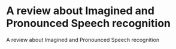 # A review about Imagined and Pronounced Speech recognition
A review about Imagined and Pronounced Speech recognition
